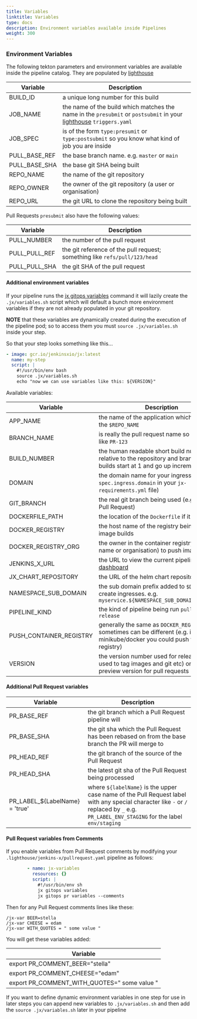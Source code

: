 ```yaml
---
title: Variables
linktitle: Variables
type: docs
description: Environment variables available inside Pipelines
weight: 300
---
```


### Environment Variables

The following tekton parameters and environment variables are available inside the pipeline catalog. They are populated by [lighthouse](https://github.com/jenkins-x/lighthouse)

| Variable | Description |
| --- | --- |
| BUILD_ID | a unique long number for this build |
| JOB_NAME | the name of the build which matches the name in the `presubmit` or `postsubmit` in your [lighthouse](https://github.com/jenkins-x/lighthouse) `triggers.yaml` |
| JOB_SPEC|  is of the form `type:presumit` or `type:postsubmit` so you know what kind of job you are inside |
| PULL_BASE_REF | the base branch name. e.g. `master` or `main` |
| PULL_BASE_SHA | the base git SHA being built |
| REPO_NAME | the name of the git repository |
| REPO_OWNER | the owner of the git repository (a user or organisation) |
| REPO_URL | the git URL to clone the repository being built |

Pull Requests `presubmit` also have the following values:

| Variable | Description |
| --- | --- |
| PULL_NUMBER | the number of the pull request |
| PULL_PULL_REF | the git reference of the pull request; something like `refs/pull/123/head` |
| PULL_PULL_SHA |  the git SHA of the pull request |

#### Additional environment variables

If your pipeline runs the [jx gitops variables](https://github.com/jenkins-x/jx-gitops/blob/master/docs/cmd/jx-gitops_variables.md) command it will lazily create the `.jx/variables.sh` script which will default a bunch more environment variables if they are not already populated in your git repository.

**NOTE** that these variables are dynamically created during the execution of the pipeline pod; so to access them you must `source .jx/variables.sh` inside your step.

So that your step looks something like this...

```yaml
- image: gcr.io/jenkinsxio/jx:latest
  name: my-step
  script: |
    #!/usr/bin/env bash
    source .jx/variables.sh
    echo "now we can use variables like this: ${VERSION}"
```

Available variables:

| Variable | Description |
| --- | --- |
| APP_NAME | the name of the application which defaults to the `$REPO_NAME` |
| BRANCH_NAME | is really the pull request name so something like `PR-123` |
| BUILD_NUMBER | the human readable short build number relative to the repository and branch. So builds start at 1 and go up incrementally |
| DOMAIN | the domain name for your ingress (from `spec.ingress.domain` in your `jx-requirements.yml` file) |
| GIT_BRANCH | the real git branch being used (e.g. if on a Pull Request) |
| DOCKERFILE_PATH |  the location of the `Dockerfile` if it exists |
| DOCKER_REGISTRY | the host name of the registry being used for image builds |
| DOCKER_REGISTRY_ORG | the owner in the container registry (user name or organisation) to push images |
| JENKINS_X_URL | the URL to view the current pipeline in the [dashboard](/v3/develop/ui/dashboard/) |
| JX_CHART_REPOSITORY | the URL of the helm chart repository to use |
| NAMESPACE_SUB_DOMAIN | the sub domain prefix added to `$DOMAIN` to create ingresses. e.g. `myservice.${NAMESPACE_SUB_DOMAIN}${DOMAIN}` |
| PIPELINE_KIND | the kind of pipeline being run `pullrequest` or `release` |
| PUSH_CONTAINER_REGISTRY | generally the same as `DOCKER_REGISTRY` but sometimes can be different (e.g. if using minikube/docker you could push to a local registry) |  
| VERSION | the version number used for releases (and used to tag images and git etc) or the preview version for pull requests |

#### Additional Pull Request variables

| Variable | Description |
| --- | --- |
| PR_BASE_REF | the git branch which a Pull Request pipeline will |
| PR_BASE_SHA | the git sha which the Pull Request has been rebased on from the base branch the PR will merge to |
| PR_HEAD_REF | the git branch of the source of the Pull Request |  
| PR_HEAD_SHA | the latest git sha of the Pull Request being processed |
| PR_LABEL_${LabelName} = 'true' | where `${labelName}` is the upper case name of the Pull Request label with any special character like `-` or `/` replaced by `_` e.g. `PR_LABEL_ENV_STAGING` for the label `env/staging` |

#### Pull Request variables from Comments

If you enable variables from Pull Request comments by modifying your `.lighthouse/jenkins-x/pullrequest.yaml` pipeline as follows:

```yaml
        - name: jx-variables
          resources: {}
          script: |
            #!/usr/bin/env sh
            jx gitops variables
            jx gitops pr variables --comments
```

Then for any Pull Request comments lines like these:

```
/jx-var BEER=stella
/jx-var CHEESE = edam
/jx-var WITH_QUOTES = " some value "

```

You will get these variables added:

| Variable |
| --- |
| export PR_COMMENT_BEER="stella" |
| export PR_COMMENT_CHEESE="edam" |
| export PR_COMMENT_WITH_QUOTES=" some value " |

If you want to define dynamic environment variables in one step for use in later steps you can append new variables to `.jx/variables.sh` and then add the `source .jx/variables.sh` later in your pipeline
